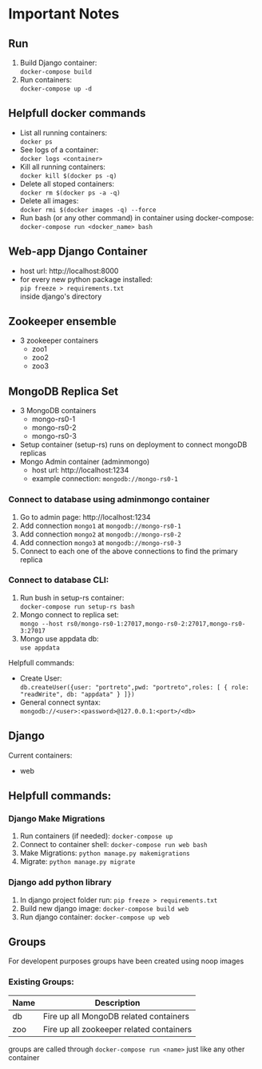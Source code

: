 # Important Notes

## Run
1) Build Django container: <br>
     `docker-compose build`
2) Run containers: <br>
     `docker-compose up -d`

## Helpfull docker commands
- List all running containers: <br>
    `docker ps`
- See logs of a container: <br>
    `docker logs <container>`
- Kill all running containers: <br>
    `docker kill $(docker ps -q)`
- Delete all stoped containers: <br>
    `docker rm $(docker ps -a -q)`
- Delete all images: <br>
    `docker rmi $(docker images -q) --force`
- Run bash (or any other command) in container using docker-compose: <br>
    `docker-compose run <docker_name> bash`

## Web-app Django Container

- host url: http://localhost:8000
- for every new python package installed: <br>
    `pip freeze > requirements.txt` <br>
    inside django's directory

## Zookeeper ensemble
- 3 zookeeper containers
    - zoo1
    - zoo2
    - zoo3

## MongoDB  Replica Set

- 3 MongoDB containers
    - mongo-rs0-1
    - mongo-rs0-2
    - mongo-rs0-3
- Setup container (setup-rs) runs on deployment to connect mongoDB replicas
- Mongo Admin container (adminmongo)
    - host url: http://localhost:1234
    - example connection: `mongodb://mongo-rs0-1`

### Connect to database using <b> adminmongo </b> container
1) Go to admin page: http://localhost:1234
2) Add connection `mongo1` at `mongodb://mongo-rs0-1`
3) Add connection `mongo2` at `mongodb://mongo-rs0-2`
4) Add connection `mongo3` at `mongodb://mongo-rs0-3`
5) Connect to each one of the above connections to find the primary replica 


### Connect to database CLI:
1) Run bush in setup-rs container: <br>
     `docker-compose run setup-rs bash`
2) Mongo connect to replica set: <br>
     `mongo --host rs0/mongo-rs0-1:27017,mongo-rs0-2:27017,mongo-rs0-3:27017`
3) Mongo use appdata db: <br>
     `use appdata`

Helpfull commands:

- Create User: <br>
    `db.createUser({user: "portreto",pwd: "portreto",roles: [ { role: "readWrite", db: "appdata" } ]})`
- General connect syntax: <br>
    `mongodb://<user>:<password>@127.0.0.1:<port>/<db>`

## Django

Current containers:
- web

## Helpfull commands:

### Django Make Migrations
1) Run containers (if needed): `docker-compose up`
2) Connect to container shell: `docker-compose run web bash`
3) Make Migrations: `python manage.py makemigrations`
4) Migrate: `python manage.py migrate`

### Django add python library
1) In django project folder run: `pip freeze > requirements.txt`
2) Build new django image: `docker-compose build web`
3) Run django container: `docker-compose up web`



## Groups

For developent purposes groups have been created using noop images
### Existing Groups:

| Name 	| Description                              	|
|------	|------------------------------------------	|
| db   	| Fire up all MongoDB related containers   	|
| zoo  	| Fire up all zookeeper related containers 	|

groups are called through `docker-compose run <name>` just like any other container


